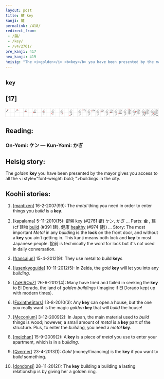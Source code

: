 ```yaml
---
layout: post
title: 鍵 key
kanji: 鍵
permalink: /418/
redirect_from:
 - /鍵/
 - /key/
 - /v4/2761/
pre_kanji: 417
nex_kanji: 419
heisig: "The <i>golden</i> <b>key</b> you have been presented by the mayor gives you access to all the <i style=&quot;font-weight: bold; &quot;>buildings</i>&nbsp;in the city."
---
```


## `key`

## [17]

<div class="stroke"><img src="../images/E98DB5.png" /></div>

## Reading:

### On-Yomi: ケン &mdash; Kun-Yomi: かぎ

## Heisig story:

The <i>golden</i> <b>key</b> you have been presented by the mayor gives you access to all the <i style=&quot;font-weight: bold; &quot;>buildings</i>&nbsp;in the city.

## Koohii stories:

1) [<a href="http://kanji.koohii.com/profile/mantixen">mantixen</a>] 16-2-2007(99): The <em>metal</em> thing you need in order to enter things you <em>build</em> is a<strong> key</strong>.

2) [<a href="http://kanji.koohii.com/profile/kapalama">kapalama</a>] 5-11-2010(15): 鍵盤 <a href="../v4/2761">key</a> (#2761 鍵) ケン, かぎ ... Parts: 金 , 建 (cf 建物 <a href="../v4/391">build</a> (#391 建), 健康 <a href="../v4/974">healthy</a> (#974 健)) ... Story: The most important <em>Metal</em> in any <em>build</em>ing is the <strong>lock</strong> on the front door, and without a <strong>key</strong> you ain&#039;t getting in. This kanji means both lock and<strong> key</strong> to most Japanese people. 錠前 is technically the word for lock but it&#039;s not used in daily conversation.

3) [<a href="http://kanji.koohii.com/profile/francajun">francajun</a>] 15-4-2012(9): They use metal to build<strong> key</strong>s.

4) [<a href="http://kanji.koohii.com/profile/jusenkyoguide">jusenkyoguide</a>] 10-11-2012(5): In Zelda, the <em>gold</em><strong> key</strong> will let you into any <em>building</em>.

5) [<a href="http://kanji.koohii.com/profile/ZxHIROxZ">ZxHIROxZ</a>] 26-6-2012(4): Many have tried and failed in seeking the<strong> key</strong> to El Dorado, the land of <em>golden buildings</em> (Imagine if El Dorado kept up with modern times).

6) [<a href="http://kanji.koohii.com/profile/FoxintheStars">FoxintheStars</a>] 13-8-2010(3): Any<strong> key</strong> can open a house, but the one you really want is the magic <em>golden</em><strong> key</strong> that will <em>build</em> the house!

7) [<a href="http://kanji.koohii.com/profile/Meconium">Meconium</a>] 3-12-2009(2): In Japan, the main material used to <em>build</em> things is wood; however, a small amount of <em>metal</em> is a<strong> key</strong> part of the structure. Plus, to enter the <em>build</em>ing, you need a <em>metal</em><strong> key</strong>.

8) [<a href="http://kanji.koohii.com/profile/melchan">melchan</a>] 15-9-2009(2): A<strong> key</strong> is a piece of <em>metal</em> you use to enter your apartment, which is in a <em>building</em>.

9) [<a href="http://kanji.koohii.com/profile/Qverner">Qverner</a>] 23-4-2013(1): <em>Gold</em> (money/financing) is the<strong> key</strong> if you want to <em>build</em> something.

10) [<a href="http://kanji.koohii.com/profile/dondonsj">dondonsj</a>] 28-11-2012(): The<strong> key</strong> building a building a lasting relationship is by giving her a golden ring.
